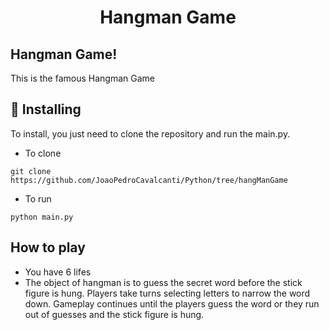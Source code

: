 <h1 align="center"> Hangman Game </h1>

## Hangman Game!

This is the famous Hangman Game

## 🚀 Installing

To install, you just need to clone the repository and run the main.py.

- To clone

```
git clone https://github.com/JoaoPedroCavalcanti/Python/tree/hangManGame
```

- To run

```
python main.py
```
## How to play
- You have 6 lifes
- The object of hangman is to guess the secret word before the stick figure is hung. Players take turns selecting letters to narrow the word down. Gameplay continues until the players guess the word or they run out of guesses and the stick figure is hung.

